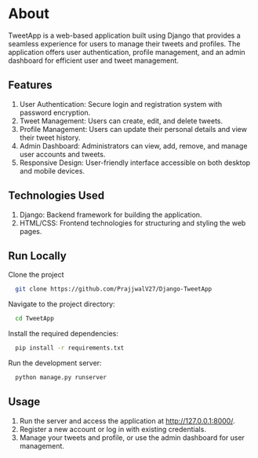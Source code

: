 # About
TweetApp is a web-based application built using Django that provides a seamless experience for users to manage their tweets and profiles. The application offers user authentication, profile management, and an admin dashboard for efficient user and tweet management.
  ## Features
1. User Authentication: Secure login and registration system with password encryption.
2. Tweet Management: Users can create, edit, and delete tweets.
3. Profile Management: Users can update their personal details and view their tweet history.
4. Admin Dashboard: Administrators can view, add, remove, and manage user accounts and tweets.
5. Responsive Design: User-friendly interface accessible on both desktop and mobile devices.

## Technologies Used
1. Django: Backend framework for building the application.
2. HTML/CSS: Frontend technologies for structuring and styling the web pages.

## Run Locally

Clone the project

```bash
  git clone https://github.com/PrajjwalV27/Django-TweetApp
```

Navigate to the project directory:

```bash
  cd TweetApp
```

Install the required dependencies:

```bash
  pip install -r requirements.txt
```

Run the development server:

```bash
  python manage.py runserver
```

## Usage
1. Run the server and access the application at http://127.0.0.1:8000/.
2. Register a new account or log in with existing credentials.
3. Manage your tweets and profile, or use the admin dashboard for user management.
